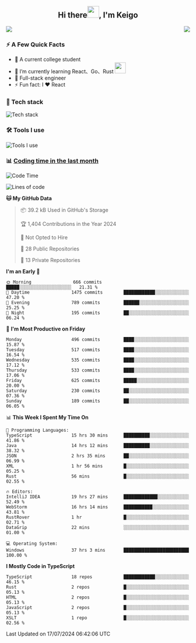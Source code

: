
<h2 align="center">Hi there<img src="https://cdn.jsdelivr.net/gh/dmego/images/img/Hi.gif" height="32" />, I'm Keigo </h2>
<div style="display: flex; justify-content: space-between;">
<a href="#stats" align="center">
  <picture>
    <source 
      srcset="https://github-readme-stats.vercel.app/api?username=SliverKeigo&count_private=true&show_icons=true&include_all_commits=true&show_owner=true&theme=github_dark&hide_border=true&bg_color=00000000"
      media="(prefers-color-scheme: dark)"
    />
    <source
      srcset="https://github-readme-stats.vercel.app/api?username=SliverKeigo&count_private=true&show_icons=true&include_all_commits=true&show_owner=true&theme=default&hide_border=true&bg_color=00000000"
      media="(prefers-color-scheme: light), (prefers-color-scheme: no-preference)"
    />
    <img src="https://github-readme-stats.vercel.app/api?username=SliverKeigo&count_private=true&show_icons=true&include_all_commits=true&show_owner=true&theme=transparent" />
  </picture>
</a>

<a href="#stats" align="center">
  <picture>
    <source 
      srcset="https://github-readme-streak-stats.herokuapp.com?user=SliverKeigo&theme=transparent&hide_border=true"
      media="(prefers-color-scheme: dark)"
    />
    <source
      srcset="https://github-readme-streak-stats.herokuapp.com?user=SliverKeigo&theme=transparent&hide_border=true"
      media="(prefers-color-scheme: light), (prefers-color-scheme: no-preference)"
    />
    <img src="https://github-readme-streak-stats.herokuapp.com?user=SliverKeigo&theme=transparent&hide_border=true" />
  </picture>
</a>
</div>

### ⚡️ A Few Quick Facts
- 🧸 A current college student
- 🌱 I’m currently learning React、Go、Rust <img src="https://media.giphy.com/media/WUlplcMpOCEmTGBtBW/giphy.gif" width="30">
- 👜 Full-stack engineer
- ⚡ Fun fact: I ❤️ React



### 🔭 Tech stack

![Tech stack](https://skillicons.dev/icons?i=java,typescript,golang,vue,redis,python,tailwind,js,html,mysql,md)

### 🛠 Tools I use

![Tools I use](https://skillicons.dev/icons?i=vscode,idea,vercel,cloudflare,git,github,discord,postman)


### :bar_chart: [Coding time in the last month](https://github.com/muety/wakapi)
<!--START_SECTION:waka-->
![Code Time](http://img.shields.io/badge/Code%20Time-649%20hrs%2040%20mins-blue)

![Lines of code](https://img.shields.io/badge/From%20Hello%20World%20I%27ve%20Written-626.0%20thousand%20lines%20of%20code-blue)

**🐱 My GitHub Data** 

> 📦 39.2 kB Used in GitHub's Storage 
 > 
> 🏆 1,404 Contributions in the Year 2024
 > 
> 🚫 Not Opted to Hire
 > 
> 📜 28 Public Repositories 
 > 
> 🔑 13 Private Repositories 
 > 
**I'm an Early 🐤** 

```text
🌞 Morning                666 commits         █████░░░░░░░░░░░░░░░░░░░░   21.31 % 
🌆 Daytime                1475 commits        ████████████░░░░░░░░░░░░░   47.20 % 
🌃 Evening                789 commits         ██████░░░░░░░░░░░░░░░░░░░   25.25 % 
🌙 Night                  195 commits         ██░░░░░░░░░░░░░░░░░░░░░░░   06.24 % 
```
📅 **I'm Most Productive on Friday** 

```text
Monday                   496 commits         ████░░░░░░░░░░░░░░░░░░░░░   15.87 % 
Tuesday                  517 commits         ████░░░░░░░░░░░░░░░░░░░░░   16.54 % 
Wednesday                535 commits         ████░░░░░░░░░░░░░░░░░░░░░   17.12 % 
Thursday                 533 commits         ████░░░░░░░░░░░░░░░░░░░░░   17.06 % 
Friday                   625 commits         █████░░░░░░░░░░░░░░░░░░░░   20.00 % 
Saturday                 230 commits         ██░░░░░░░░░░░░░░░░░░░░░░░   07.36 % 
Sunday                   189 commits         ██░░░░░░░░░░░░░░░░░░░░░░░   06.05 % 
```


📊 **This Week I Spent My Time On** 

```text
💬 Programming Languages: 
TypeScript               15 hrs 30 mins      ██████████░░░░░░░░░░░░░░░   41.86 % 
Java                     14 hrs 12 mins      ██████████░░░░░░░░░░░░░░░   38.32 % 
JSON                     2 hrs 35 mins       ██░░░░░░░░░░░░░░░░░░░░░░░   06.99 % 
XML                      1 hr 56 mins        █░░░░░░░░░░░░░░░░░░░░░░░░   05.25 % 
Rust                     56 mins             █░░░░░░░░░░░░░░░░░░░░░░░░   02.55 % 

🔥 Editors: 
IntelliJ IDEA            19 hrs 27 mins      █████████████░░░░░░░░░░░░   52.49 % 
WebStorm                 16 hrs 14 mins      ███████████░░░░░░░░░░░░░░   43.81 % 
RustRover                1 hr                █░░░░░░░░░░░░░░░░░░░░░░░░   02.71 % 
DataGrip                 22 mins             ░░░░░░░░░░░░░░░░░░░░░░░░░   01.00 % 

💻 Operating System: 
Windows                  37 hrs 3 mins       █████████████████████████   100.00 % 
```

**I Mostly Code in TypeScript** 

```text
TypeScript               18 repos            ████████████░░░░░░░░░░░░░   46.15 % 
Rust                     2 repos             █░░░░░░░░░░░░░░░░░░░░░░░░   05.13 % 
HTML                     2 repos             █░░░░░░░░░░░░░░░░░░░░░░░░   05.13 % 
JavaScript               2 repos             █░░░░░░░░░░░░░░░░░░░░░░░░   05.13 % 
XSLT                     1 repo              █░░░░░░░░░░░░░░░░░░░░░░░░   02.56 % 
```




 Last Updated on 17/07/2024 06:42:06 UTC
<!--END_SECTION:waka-->

